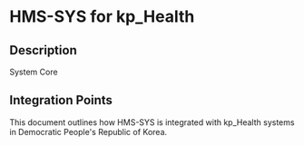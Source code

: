 # HMS-SYS for kp_Health

## Description

System Core

## Integration Points

This document outlines how HMS-SYS is integrated with kp_Health systems in Democratic People's Republic of Korea.
